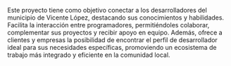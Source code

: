 Este proyecto tiene como objetivo conectar a los desarrolladores del municipio de Vicente López, destacando sus conocimientos y habilidades. Facilita la interacción entre programadores, permitiéndoles colaborar, complementar sus proyectos y recibir apoyo en equipo. Además, ofrece a clientes y empresas la posibilidad de encontrar el perfil de desarrollador ideal para sus necesidades específicas, promoviendo un ecosistema de trabajo más integrado y eficiente en la comunidad local.
